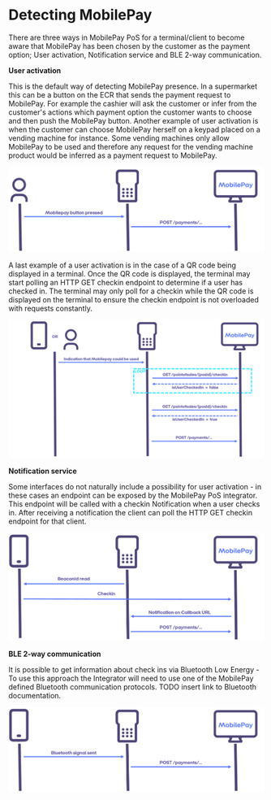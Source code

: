 # Detecting MobilePay

There are three ways in MobilePay PoS for a terminal/client to become aware that MobilePay has been chosen by the customer as the payment option; User activation, Notification service and BLE 2-way communication.

**User activation**

This is the default way of detecting MobilePay presence. In a supermarket this can be a button on the ECR that sends the payment request to MobilePay. For example the cashier will ask the customer or infer from the customer's actions which payment option the customer wants to choose and then push the MobilePay button. Another example of user activation is when the customer can choose MobilePay herself on a keypad placed on a vending machine for instance. Some vending machines only allow MobilePay to be used and therefore any request for the vending machine product would be inferred as a payment request to MobilePay.

[![](assets/images/POD_MobilepayButton.png)](assets/images/POD_MobilepayButton.png)

A last example of a user activation is in the case of a QR code being displayed in a terminal. Once the QR code is displayed,
the terminal may start polling an HTTP GET checkin endpoint to determine if a user has checked in. The terminal may only poll
for a checkin while the QR code is displayed on the terminal to ensure the checkin endpoint is not overloaded with requests 
constantly.

[![](assets/images/POD_polling.png)](assets/images/POD_polling.png)

<a name="notification_service"></a>**Notification service**

Some interfaces do not naturally include a possibility for user activation - in these cases an endpoint can be exposed by the MobilePay PoS integrator. This endpoint will be called with a checkin Notification when a user checks in. After receiving a notification the client can poll the HTTP GET checkin endpoint for that client.

[![](assets/images/POD_BeaconIDRead.png)](assets/images/POD_BeaconIDRead.png)

**BLE 2-way communication**

It is possible to get information about check ins via Bluetooth Low Energy - To use this approach the Integrator will need to use one of the MobilePay defined Bluetooth communication protocols. TODO insert link to Bluetooth documentation.

[![](assets/images/POD_BLEsignal.png)](assets/images/POD_BLEsignal.png)
